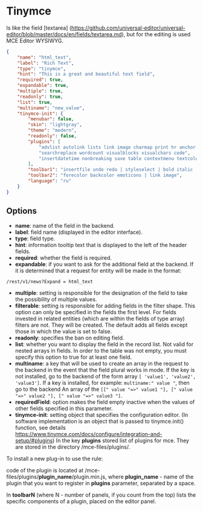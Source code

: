 # Tinymce

Is like the field [textarea] (https://github.com/universal-editor/universal-editor/blob/master/docs/en/fields/textarea.md), but for the editing is used
MCE Editor WYSIWYG.

```json
{
    "name": "html_text",
    "label": "Rich Text",
    "type": "tinymce",
    "hint": "This is a great and beautiful text field",
    "required": true,
    "expandable": true,
    "multiple": true,
    "readonly": true,
    "list": true,
    "multiname": "new_value",
    "tinymce-init": {
        "menubar": false,
        "skin": "lightgray",
        "theme": "modern",
        "readonly": false,
        "plugins": [
            "advlist autolink lists link image charmap print hr anchor pagebreak",
            "searchreplace wordcount visualblocks visualchars code",
            "insertdatetime nonbreaking save table contextmenu textcolor"
        ],
        "toolbar1": "insertfile undo redo | styleselect | bold italic | alignleft aligncenter alignright alignjustify | bullist numlist outdent indent",
        "toolbar2": "forecolor backcolor emoticons | link image",
        "language": "ru"
    }
}
```

## Options

* **name**: name of the field in the backend.
* **label**: field name (displayed in the editor interface).
* **type**: field type.
* **hint**: information tooltip text that is displayed to the left of the header fields.
* **required**: whether the field is required.
* **expandable**: if you want to ask for the additional field at the backend. If it is determined that a request for entity will be made in the format:

```
/rest/v1/news?Expand = html_text
```

* **multiple**: setting is responsible for the designation of the field to take the possibility of multiple values.
* **filterable**: setting is responsible for adding fields in the filter shape. This option can only be specified in the fields
the first level. For fields invested in related entities (which are within the fields of type array) filters are not.
They will be created. The default adds all fields except those in which the value is set to false.
* **readonly**: specifies the ban on editing field.
* **list**: whether you want to display the field in the record list. Not valid for nested arrays in fields. In order to
the table was not empty, you must specify this option to true for at least one field.
* **multiname**: a key that will be used to create an array in the request to the backend in the event that the field
plural works in mode. If the key is not installed, go to the backend of the form array
`[ 'value1', 'value2', 'value3']`. If a key is installed, for example: `multiname:" value "`, then go to the backend
An array of the `[[" value "=>" value1 "], [" value "=>" value2 "], [" value "=>" value3 "]`.
* **requiredField**: option makes the field empty inactive when the values ​​of other fields specified in this parameter.
* **tinymce-init**: setting object that specifies the configuration editor.
(In software implementation is an object that is passed to tinymce.init() function, see details https://www.tinymce.com/docs/configure/integration-and-setup/#plugins)
In the key **plugins** stored list of plugins for mce. They are stored in the directory /mce-files/plugins/.

To install a new plug-in to use the rule:

code of the plugin is located at /mce-files/plugins/**plugin_name**/plugin.min.js,
where **plugin_name** - name of the plugin that you want to register in **plugins** parameter, separated by a space.

In **toolbarN** (where N - number of panels, if you count from the top) lists the specific components of a plugin,
placed on the editor panel.